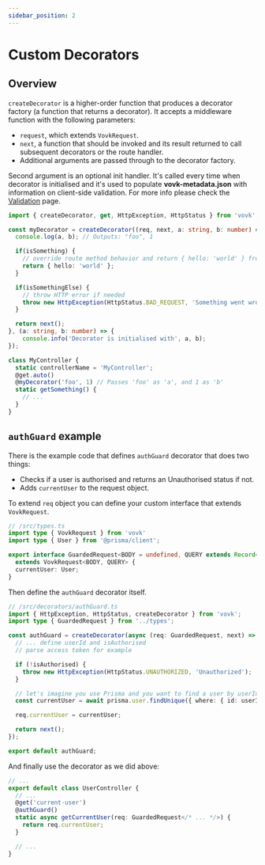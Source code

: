 ```yaml
---
sidebar_position: 2
---
```


# Custom Decorators

## Overview

`createDecorator` is a higher-order function that produces a decorator factory (a function that returns a decorator). It accepts a middleware function with the following parameters:


- `request`, which extends `VovkRequest`.
- `next`, a function that should be invoked and its result returned to call subsequent decorators or the route handler.
- Additional arguments are passed through to the decorator factory.

Second argument is an optional init handler. It's called every time when decorator is initialised and it's used to populate **vovk-metadata.json** with information on client-side validation. For more info please check the [Validation](validation) page.

```ts
import { createDecorator, get, HttpException, HttpStatus } from 'vovk';

const myDecorator = createDecorator((req, next, a: string, b: number) => {
  console.log(a, b); // Outputs: "foo", 1

  if(isSomething) { 
    // override route method behavior and return { hello: 'world' } from the endpoint
    return { hello: 'world' };
  }

  if(isSomethingElse) {
    // throw HTTP error if needed
    throw new HttpException(HttpStatus.BAD_REQUEST, 'Something went wrong');
  }

  return next();
}, (a: string, b: number) => {
    console.info('Decorator is initialised with', a, b);
});

class MyController {
  static controllerName = 'MyController';
  @get.auto()
  @myDecorator('foo', 1) // Passes 'foo' as 'a', and 1 as 'b'
  static getSomething() {
    // ...
  }
}
```

## `authGuard` example

There is the example code that defines `authGuard` decorator that does two things:

- Checks if a user is authorised and returns an Unauthorised status if not.
- Adds `currentUser` to the request object.

To extend `req` object you can define your custom interface that extends `VovkRequest`.

```ts
// /src/types.ts
import type { VovkRequest } from 'vovk'
import type { User } from '@prisma/client';

export interface GuardedRequest<BODY = undefined, QUERY extends Record<string, string> | undefined = undefined>
  extends VovkRequest<BODY, QUERY> {
  currentUser: User;
}

```

Then define the `authGuard` decorator itself.

```ts
// /src/decorators/authGuard.ts
import { HttpException, HttpStatus, createDecorator } from 'vovk';
import type { GuardedRequest } from '../types';

const authGuard = createDecorator(async (req: GuardedRequest, next) => {
  // ... define userId and isAuthorised
  // parse access token for example

  if (!isAuthorised) {
    throw new HttpException(HttpStatus.UNAUTHORIZED, 'Unauthorized');
  }

  // let's imagine you use Prisma and you want to find a user by userId
  const currentUser = await prisma.user.findUnique({ where: { id: userId } });

  req.currentUser = currentUser;

  return next();
});

export default authGuard;
```

And finally use the decorator as we did above:

```ts
// ...
export default class UserController {
  // ...
  @get('current-user')
  @authGuard()
  static async getCurrentUser(req: GuardedRequest</* ... */>) {
    return req.currentUser;
  }

  // ...
}
```

